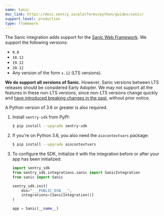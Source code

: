 ```yaml
---
name: Sanic
doc_link: https://docs.sentry.io/platforms/python/guides/sanic/
support_level: production
type: framework
---
```


The Sanic integration adds support for the [Sanic Web
Framework](https://github.com/huge-success/sanic). We support the following versions:

- `0.8`
- `18.12`
- `19.12`
- `20.12`
- Any version of the form `x.12` (LTS versions).

**We do support all versions of Sanic.** However, Sanic versions between LTS releases should be considered Early Adopter. We may not support all the features in these non-LTS versions, since non-LTS versions change quickly and [have introduced breaking changes in the past](https://github.com/huge-success/sanic/issues/1532), without prior notice.

A Python version of 3.6 or greater is also required.

1. Install `sentry-sdk` from PyPI:

   ```bash
   $ pip install --upgrade sentry-sdk
   ```

2. If you're on Python 3.6, you also need the `aiocontextvars` package:

   ```bash
   $ pip install --upgrade aiocontextvars
   ```

3. To configure the SDK, initialize it with the integration before or after your app has been initialized:

   ```python
   import sentry_sdk
   from sentry_sdk.integrations.sanic import SanicIntegration
   from sanic import Sanic

   sentry_sdk.init(
       dsn="___PUBLIC_DSN___",
       integrations=[SanicIntegration()]
   )

   app = Sanic(__name__)
   ```

<!-- TODO-ADD-VERIFICATION-EXAMPLE -->
